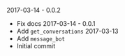 2017-03-14 - 0.0.2
  - Fix docs
2017-03-14 - 0.0.1
  - Add `get_conversations`
2017-03-13
  - Add `message_bot`
  - Initial commit